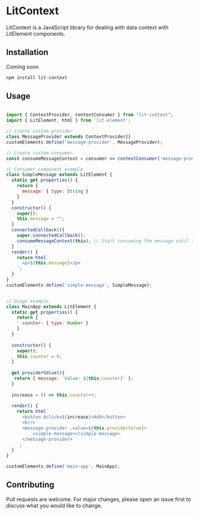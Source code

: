# LitContext

LitContext is a JavaScript library for dealing with data context with LitElement components.

## Installation

Coming soon

```bash
npm install lit-context
```

## Usage

```javascript

import { ContextProvider, contextConsumer } from "lit-context";
import { LitElement, html } from 'lit-element';

// Create custom provider
class MessageProvider extends ContextProvider{}
customElements.define('message-provider', MessageProvider);

// Create custom consumer
const consumeMessageContext = consumer => contextConsumer('message-provider', consumer);

// Consumer component example
class SimpleMessage extends LitElement {
  static get properties() {
    return {
      message: { type: String }
    }
  }
  constructor() {
    super();
    this.message = "";        
  }
  connectedCallback(){
    super.connectedCallback();
    consumeMessageContext(this); // Start consuming the message until the component is connected
  }
  render() {
    return html`      
      <p>${this.message}</p>
    `;
  }
}
customElements.define('simple-message', SimpleMessage);


// Usage example
class MainApp extends LitElement {
  static get properties() {
    return {
      counter: { type: Number }
    }
  }
  
  constructor() {
    super();
    this.counter = 0;        
  }
  
  get providerValue(){
   return { message: `Value: ${this.counter}` };
  }
  
  increase = () => this.counter++;
  
  render() {    
    return html`      
      <button @click=${increase}>Add</button>
      <br/>
      <message-provider .value=${this.providerValue}>
          <simple-message></simple-message>
      </message-provider>
    `;
  }
}

customElements.define('main-app', MainApp);

```

## Contributing
Pull requests are welcome. For major changes, please open an issue first to discuss what you would like to change.
